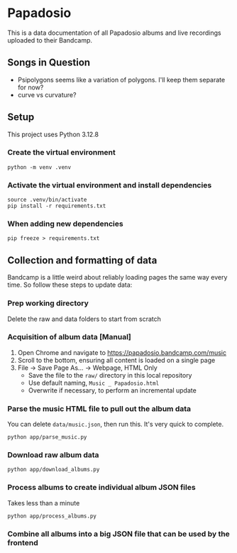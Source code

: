 # Papadosio

This is a data documentation of all Papadosio albums and live recordings uploaded to their Bandcamp.

## Songs in Question

- Psipolygons seems like a variation of polygons. I'll keep them separate for now?
- curve vs curvature?


## Setup

This project uses Python 3.12.8

### Create the virtual environment

```
python -m venv .venv
```

### Activate the virtual environment and install dependencies

```
source .venv/bin/activate
pip install -r requirements.txt
```

### When adding new dependencies

```
pip freeze > requirements.txt
```

## Collection and formatting of data

Bandcamp is a little weird about reliably loading pages the same way every time. So follow these steps to update data:

### Prep working directory

Delete the raw and data folders to start from scratch

### Acquisition of album data [Manual]

1. Open Chrome and navigate to https://papadosio.bandcamp.com/music
2. Scroll to the bottom, ensuring all content is loaded on a single page
3. File -> Save Page As... -> Webpage, HTML Only
    - Save the file to the `raw/` directory in this local repository
    - Use default naming, `Music _ Papadosio.html`
    - Overwrite if necessary, to perform an incremental update

### Parse the music HTML file to pull out the album data

You can delete `data/music.json`, then run this. It's very quick to complete.

```
python app/parse_music.py
```

### Download raw album data

```
python app/download_albums.py
```

### Process albums to create individual album JSON files

Takes less than a minute

```
python app/process_albums.py
```

### Combine all albums into a big JSON file that can be used by the frontend




